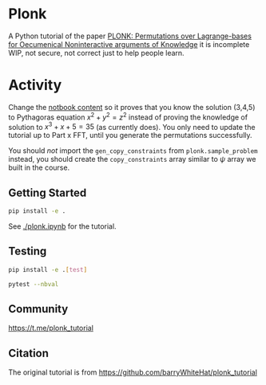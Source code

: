 # Plonk

A Python tutorial of the paper [PLONK: Permutations over Lagrange-bases for Oecumenical Noninteractive arguments of Knowledge](https://eprint.iacr.org/2019/953) it is incomplete WIP, not secure, not correct just to help people learn.

# Activity
Change the [notbook content](./plonk.ipynb) so it proves that you know the solution (3,4,5) to Pythagoras equation $x^2 + y^2 = z^2$ instead of proving the knowledge of solution to $x^3 + x + 5 = 35$ (as currently does). You only need to update the tutorial up to Part x FFT, until you generate the permutations successfully.

You should *not* import the `gen_copy_constraints` from `plonk.sample_problem` instead, you should create the `copy_constraints` array similar to $\psi$ array we built in the course.

## Getting Started

```bash
pip install -e .
```

See [./plonk.ipynb](./plonk.ipynb) for the tutorial.

## Testing

```bash
pip install -e .[test]
```

```bash
pytest --nbval
```
## Community

https://t.me/plonk_tutorial

## Citation

The original tutorial is from https://github.com/barryWhiteHat/plonk_tutorial

